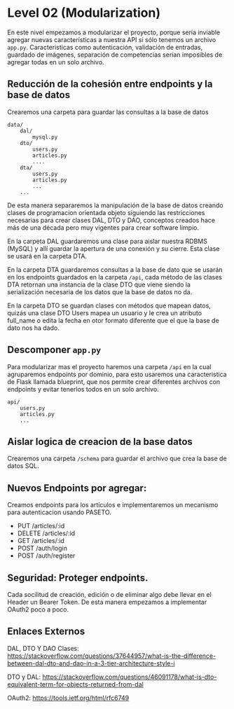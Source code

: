 # Level 02 (Modularization)

En este nivel empezamos a modularizar el proyecto, porque sería inviable agregar nuevas características a nuestra API si
sólo tenemos un archivo `app.py`. Caracteristicas como autenticación, validación de entradas, guardado de imágenes,
separación de competencias serían imposibles de agregar todas en un solo archivo.


## Reducción de la cohesión entre endpoints y la base de datos

Crearemos una carpeta para guardar las consultas a la base de datos

```
data/
    dal/
        mysql.py
    dto/
        users.py
        articles.py
        ....
    dta/
        users.py
        articles.py
        ...
    ...
```

De esta manera separaremos la manipulación de la base de datos creando clases de programacion orientada objeto siguiendo las restricciones necesarias para crear
clases DAL, DTO y DAO, conceptos creados hace más de una década pero muy vigentes para crear software limpio.

En la carpeta DAL guardaremos una clase para aislar nuestra RDBMS (MySQL) y allí guardar la apertura de una conexión y su cierre.
Esta clase se usará en la carpeta DTA.

En la carpeta DTA guardaremos consultas a la base de dato que se usarán en los endpoints guardados en la carpeta `/api`, cada método de las clases DTA retornan una
instancia de la clase DTO que viene siendo la serialización necesaria de los datos que la base de datos no da.

En la carpeta DTO se guardan clases con métodos que mapean datos, quizás una clase DTO Users mapea un usuario y le crea un atributo full_name o edita la fecha en otor formato diferente
que el que la base de dato nos ha dado.


## Descomponer `app.py`

Para modularizar mas el proyecto haremos una carpeta `/api` en la cual agruparemos endpoints por dominio, para esto usaremos una caracteristica de Flask llamada
blueprint, que nos permite crear diferentes archivos con endpoints y evitar tenerlos todos en un solo archivo.

```
api/
    users.py
    articles.py
    ...
```

## Aislar logica de creacion de la base datos

Crearemos una carpeta `/schema` para guardar el archivo que crea la base de datos SQL.

## Nuevos Endpoints por agregar:

Creamos endpoints para los artículos e implementaremos un mecanismo para autenticacion usando PASETO.

- PUT /articles/:id
- DELETE /articles/:id
- GET /articles/:id
- POST /auth/login
- POST /auth/register

## Seguridad: Proteger endpoints.

Cada socilitud de creación, edición o de eliminar algo debe llevar en el Header un Bearer Token. De esta manera empezamos a implementar OAuth2 poco a poco.


## Enlaces Externos

DAL, DTO Y DAO Clases: https://stackoverflow.com/questions/37644957/what-is-the-difference-between-dal-dto-and-dao-in-a-3-tier-architecture-style-i

DTO y DAL: https://stackoverflow.com/questions/46091178/what-is-dto-equivalent-term-for-objects-returned-from-dal

OAuth2: https://tools.ietf.org/html/rfc6749
